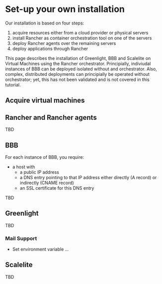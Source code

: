 # Set-up your own installation

Our installation is based on four steps:

1. acquire resources either from a cloud provider or physical servers
2. install Rancher as container orchestration tool on one of the servers
3. deploy Rancher agents over the remaining servers
4. deploy applications through Rancher

This page describes the installation of Greenlight, BBB and Scalelite on Virtual Machines using the Rancher orchestrator. Principially, indiviudal instances of BBB can be deployed isolated without and orchestrator. Also, complex, distributed deployments can principially be operated without orchestrator; yet, this has not been validated and is not covered in this tutorial.

## Acquire virtual machines 

## Rancher and Rancher agents

TBD

## BBB

For each instance of BBB, you require:

* a host with 
  * a public IP address
  * a DNS entry pointing to that IP address either directly (A record) or indirectly (CNAME record)
  * an SSL certificate for this DNS entry

TBD

## Greenlight

TBD

### Mail Support

* Set environment variable ...

## Scalelite

TBD
